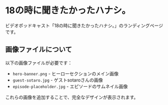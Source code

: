 # 18の時に聞きたかったハナシ。

ビデオポッドキャスト「18の時に聞きたかったハナシ。」のランディングページです。

## 画像ファイルについて

以下の画像ファイルが必要です：
- `hero-banner.png` - ヒーローセクションのメイン画像
- `guest-sotaro.jpg` - ゲストsotaroさんの画像
- `episode-placeholder.jpg` - エピソードのサムネイル画像

これらの画像を追加することで、完全なデザインが表示されます。